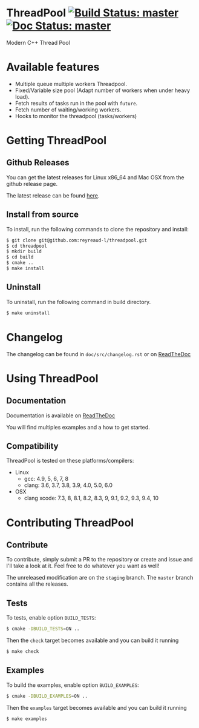 # ThreadPool [![Build Status: master](https://travis-ci.org/reyreaud-l/threadpool.svg?branch=master)](https://travis-ci.org/reyreaud-l/threadpool) [![Doc Status: master](https://readthedocs.org/projects/threadpool/badge/?version=latest)](https://threadpool.readthedocs.io/en/latest/)
Modern C++ Thread Pool

# Available features
* Multiple queue multiple workers Threadpool.
* Fixed/Variable size pool (Adapt number of workers when under heavy load).
* Fetch results of tasks run in the pool with `future`.
* Fetch number of waiting/working workers.
* Hooks to monitor the threadpool (tasks/workers)

# Getting ThreadPool

## Github Releases

You can get the latest releases for Linux x86\_64 and Mac OSX from the github release page.

The latest release can be found [here](https://github.com/reyreaud-l/threadpool/releases/latest).

## Install from source
To install, run the following commands to clone the repository and install:
```bash
$ git clone git@github.com:reyreaud-l/threadpool.git
$ cd threadpool
$ mkdir build
$ cd build
$ cmake ..
$ make install
```
## Uninstall
To uninstall, run the following command in build directory.
```bash
$ make uninstall
```

# Changelog

The changelog can be found in `doc/src/changelog.rst` or on [ReadTheDoc](https://threadpool.readthedocs.io/en/latest/src/changelog.html)

# Using ThreadPool

## Documentation
Documentation is available on [ReadTheDoc](https://threadpool.readthedocs.io/en/latest/)

You will find multiples examples and a how to get started.

## Compatibility
ThreadPool is tested on these platforms/compilers:
- Linux
  - gcc: 4.9, 5, 6, 7, 8
  - clang: 3.6, 3.7, 3.8, 3.9, 4.0, 5.0, 6.0
- OSX
  - clang xcode: 7.3, 8, 8.1, 8.2, 8.3, 9, 9.1, 9.2, 9.3, 9.4, 10

# Contributing ThreadPool

## Contribute
To contribute, simply submit a PR to the repository or create and issue and I'll
take a look at it. Feel free to do whatever you want as well!

The unreleased modification are on the `staging` branch. The `master` branch
contains all the releases.

## Tests
To tests, enable option `BUILD_TESTS`:
```bash
$ cmake -DBUILD_TESTS=ON ..
```

Then the `check` target becomes available and you can build it running
```bash
$ make check
```

## Examples
To build the examples, enable option `BUILD_EXAMPLES`:
```bash
$ cmake -DBUILD_EXAMPLES=ON ..
```

Then the `examples` target becomes available and you can build it running
```bash
$ make examples
```
